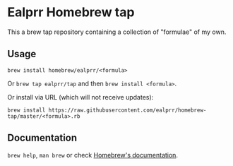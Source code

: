 # Ealprr Homebrew tap

This a brew tap repository containing a collection of "formulae" of my own.

## Usage

`brew install homebrew/ealprr/<formula>`

Or `brew tap ealprr/tap` and then `brew install <formula>`.

Or install via URL (which will not receive updates):
```
brew install https://raw.githubusercontent.com/ealprr/homebrew-tap/master/<formula>.rb
```

## Documentation
`brew help`, `man brew` or check [Homebrew's documentation](https://github.com/Homebrew/homebrew/tree/master/share/doc/homebrew#readme).

